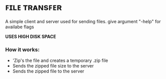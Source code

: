 # ꜰɪʟᴇ ᴛʀᴀɴsꜰᴇʀ

A simple client and server used for sending files. give argument "-help" for availabe flags

**USES HIGH DISK SPACE**

### How it works:
* 'Zip's the file and creates a temporary .zip file
* Sends the zipped file size to the server
* Sends the zipped file to the server
